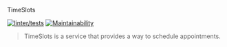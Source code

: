 TimeSlots

[![linter/tests](https://github.com/pershin-daniil/TimeSlots/actions/workflows/go.yml/badge.svg)](https://github.com/pershin-daniil/TimeSlots/actions/workflows/go.yml)
[![Maintainability](https://api.codeclimate.com/v1/badges/acc374d1b9eb9f956860/maintainability)](https://codeclimate.com/github/pershin-daniil/TimeSlots/maintainability)

>TimeSlots is a service that provides a way to schedule appointments. 


